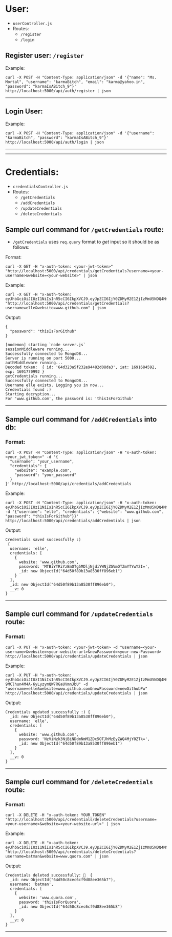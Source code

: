 # User: 
- `userController.js` 
- Routes: 
    * `/register` 
    * `/login`

## Register user: `/register`
Example:
```
curl -X POST -H "Content-Type: application/json" -d '{"name": "Ms. Mortal", "username": "karmaBitch", "email": "karma@yahoo.in", "password": "karmaIsABitch_9"}' http://localhost:5000/api/auth/register | json
```
------

## Login User: 
Example:
```
curl -X POST -H "Content-Type: application/json" -d '{"username": "karmaBitch", "password": "karmaIsABitch_9"}' http://localhost:5000/api/auth/login | json
```

------
------

# Credentials: 
- `credentialsController.js`
- Routes:
    * `/getCredentials`
    * `/addCredentials`
    * `/updateCredentials`
    * `/deleteCredentials`

## Sample curl command for `/getCredentials` route: 

- `/getCredentials` uses `req.query` format to *get* input so it should be as follows:

Format: 
```
curl -X GET -H "x-auth-token: <your-jwt-token>" "http://localhost:5000/api/credentials/getCredentials?username=<your-username>&website=<your-website>" | json
```

Example: 
```
curl -X GET -H "x-auth-token: eyJhbGciOiJIUzI1NiIsInR5cCI6IkpXVCJ9.eyJpZCI6IjY0ZDMyM2E1ZjIzMmU5NDQ4MmQwOGRhMyIsImlhdCI6MTY5MTY4NDU5MiwiZXhwIjoxNjkxNzcwOTkyfQ.U1mnyhAp_riccCe_qQnjicgitAZvvM7Mp916jvfhBbI" "http://localhost:5000/api/credentials/getCredentials?username=elle&website=www.github.com" | json
```

Output: 
```
{
  "password": "thisIsForGithub"
}
```

```
[nodemon] starting `node server.js`
sessionMiddleware running...
Successfully connected to MongoDB...
Server is running on port 5000...
authMiddleware running...
Decoded token:  { id: '64d323a5f232e94482d08da3', iat: 1691684592, exp: 1691770992 }
getCredentials running...
Successfully connected to MongoDB...
Username elle exists. Logging you in now...
Credentials found :)
Starting decryption...
For 'www.github.com', the password is: 'thisIsForGithub'
```

------

## Sample curl command for `/addCredentials` into db: 

### Format: 
```
curl -X POST -H "Content-Type: application/json" -H "x-auth-token: <your_jwt_token>" -d '{
  "username": "your_username",
  "credentials": {
    "website": "example.com",
    "password": "your_password"
  }
}' http://localhost:5000/api/credentials/addCredentials
```

Example: 
```
curl -X POST -H "Content-Type: application/json" -H "x-auth-token: eyJhbGciOiJIUzI1NiIsInR5cCI6IkpXVCJ9.eyJpZCI6IjY0ZDMyM2E1ZjIzMmU5NDQ4MmQwOGRhMyIsImlhdCI6MTY5MTY4NDU5MiwiZXhwIjoxNjkxNzcwOTkyfQ.U1mnyhAp_riccCe_qQnjicgitAZvvM7Mp916jvfhBbI" -d '{"username": "elle", "credentials": {"website": "www.github.com", "password": "thisIsForGithub"}}' http://localhost:5000/api/credentials/addCredentials | json
```

Output: 
```
Credentials saved successfully :)
 {
  username: 'elle',
  credentials: [
    {
      website: 'www.github.com',
      password: 'MTBiYTRiYzBmOTg5MDljNjdiYWNjZGVmOTZmYTYwY2I=',
      _id: new ObjectId("64d50f89b13a8530ff896eb1")
    }
  ],
  _id: new ObjectId("64d50f89b13a8530ff896eb0"),
  __v: 0
}
```

------

## Sample curl command for `/updateCredentials` route: 

### Format: 
```
curl -X PUT -H "x-auth-token: <your-jwt-token> -d "username=<your-username>&website=<your-website-url>&newPassword=<your-new-Password> http://localhost:5000/api/credentials/updateCredentials | json
```

Example: 
```
curl -X PUT -H "x-auth-token: eyJhbGciOiJIUzI1NiIsInR5cCI6IkpXVCJ9.eyJpZCI6IjY0ZDMyM2E1ZjIzMmU5NDQ4MmQwOGRhMyIsImlhdCI6MTY5MTcyNjI0MywiZXhwIjoxNjkxODEyNjQzfQ.3le184iAXC-9MClhun4M4A-6yLyzymQW7RGaUVmnJbU" -d "username=elle&website=www.github.com&newPassword=newGithubPw" http://localhost:5000/api/credentials/updateCredentials | json
```

Output: 
```
Credentials updated successfully :) {
  _id: new ObjectId("64d50f89b13a8530ff896eb0"),
  username: 'elle',
  credentials: [
    {
      website: 'www.github.com',
      password: 'NzViNzk3NjBiNDdmNmM1ZDc5OTJhMzEyZWQ4MjY0ZTk=',
      _id: new ObjectId("64d50f89b13a8530ff896eb1")
    }
  ],
  __v: 0
}
```

------

## Sample curl command for `/deleteCredentials` route: 

### Format: 
```
curl -X DELETE -H "x-auth-token: YOUR_TOKEN" "http://localhost:5000/api/credentials/deleteCredentials?username=<your-username>&website=<your-website-url>" | json
```

Example: 
```
curl -X DELETE -H "x-auth-token: eyJhbGciOiJIUzI1NiIsInR5cCI6IkpXVCJ9.eyJpZCI6IjY0ZDMyM2E1ZjIzMmU5NDQ4MmQwOGRhMyIsImlhdCI6MTY5MTY4NDU5MiwiZXhwIjoxNjkxNzcwOTkyfQ.U1mnyhAp_riccCe_qQnjicgitAZvvM7Mp916jvfhBbI" "http://localhost:5000/api/credentials/deleteCredentials?username=batman&website=www.quora.com" | json
```

Output: 
```
Credentials deleted successfully: 🥳  {
  _id: new ObjectId("64d50c8cec6cf9d88ee365b7"),
  username: 'batman',
  credentials: [
    {
      website: 'www.quora.com',
      password: 'thisIsForQuora',
      _id: new ObjectId("64d50c8cec6cf9d88ee365b8")
    }
  ],
  __v: 0
}
```

------

